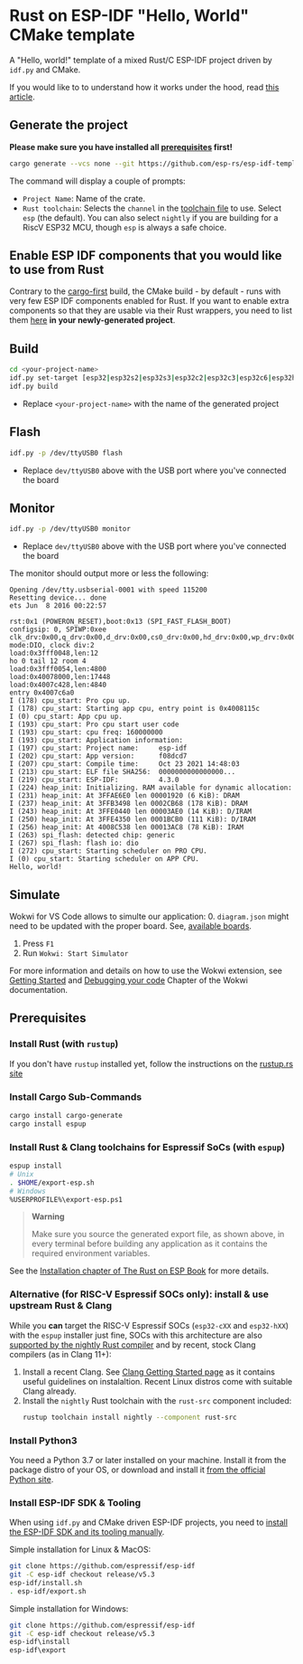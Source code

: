 # Rust on ESP-IDF "Hello, World" CMake template

A "Hello, world!" template of a mixed Rust/C ESP-IDF project driven by `idf.py` and CMake.

If you would like to to understand how it works under the hood, read [this article](README-cmake-details.md).

## Generate the project

**Please make sure you have installed all [prerequisites](#prerequisites) first!**

```sh
cargo generate --vcs none --git https://github.com/esp-rs/esp-idf-template cmake
```

The command will display a couple of prompts:
  - `Project Name`: Name of the crate.
  - `Rust toolchain`: Selects the `channel` in the [toolchain file](https://rust-lang.github.io/rustup/overrides.html#the-toolchain-file) to use. Select `esp` (the default). You can also select `nightly` if you are building for a RiscV ESP32 MCU, though `esp` is always a safe choice.

## Enable ESP IDF components that you would like to use from Rust

Contrary to the [cargo-first](https://github.com/esp-rs/esp-idf-template/blob/master/README.md) build, the CMake build - by default - runs with very few ESP IDF components enabled for Rust. If you want to enable extra components so that they are usable via their Rust wrappers, you need to list them [here](https://github.com/esp-rs/esp-idf-template/blob/master/cmake/components/rust-%7B%7Bproject-name%7D%7D/CMakeLists.txt#L3) **in your newly-generated project**.

## Build

```sh
cd <your-project-name>
idf.py set-target [esp32|esp32s2|esp32s3|esp32c2|esp32c3|esp32c6|esp32h2]
idf.py build
```

- Replace `<your-project-name>` with the name of the generated project

## Flash

```sh
idf.py -p /dev/ttyUSB0 flash
```

- Replace `dev/ttyUSB0` above with the USB port where you've connected the board

## Monitor

```sh
idf.py -p /dev/ttyUSB0 monitor
```

- Replace `dev/ttyUSB0` above with the USB port where you've connected the board

The monitor should output more or less the following:
```
Opening /dev/tty.usbserial-0001 with speed 115200
Resetting device... done
ets Jun  8 2016 00:22:57

rst:0x1 (POWERON_RESET),boot:0x13 (SPI_FAST_FLASH_BOOT)
configsip: 0, SPIWP:0xee
clk_drv:0x00,q_drv:0x00,d_drv:0x00,cs0_drv:0x00,hd_drv:0x00,wp_drv:0x00
mode:DIO, clock div:2
load:0x3fff0048,len:12
ho 0 tail 12 room 4
load:0x3fff0054,len:4800
load:0x40078000,len:17448
load:0x4007c428,len:4840
entry 0x4007c6a0
I (178) cpu_start: Pro cpu up.
I (178) cpu_start: Starting app cpu, entry point is 0x4008115c
I (0) cpu_start: App cpu up.
I (193) cpu_start: Pro cpu start user code
I (193) cpu_start: cpu freq: 160000000
I (193) cpu_start: Application information:
I (197) cpu_start: Project name:     esp-idf
I (202) cpu_start: App version:      f08dcd7
I (207) cpu_start: Compile time:     Oct 23 2021 14:48:03
I (213) cpu_start: ELF file SHA256:  0000000000000000...
I (219) cpu_start: ESP-IDF:          4.3.0
I (224) heap_init: Initializing. RAM available for dynamic allocation:
I (231) heap_init: At 3FFAE6E0 len 00001920 (6 KiB): DRAM
I (237) heap_init: At 3FFB3498 len 0002CB68 (178 KiB): DRAM
I (243) heap_init: At 3FFE0440 len 00003AE0 (14 KiB): D/IRAM
I (250) heap_init: At 3FFE4350 len 0001BCB0 (111 KiB): D/IRAM
I (256) heap_init: At 4008C538 len 00013AC8 (78 KiB): IRAM
I (263) spi_flash: detected chip: generic
I (267) spi_flash: flash io: dio
I (272) cpu_start: Starting scheduler on PRO CPU.
I (0) cpu_start: Starting scheduler on APP CPU.
Hello, world!
```

## Simulate

Wokwi for VS Code allows to simulte our application:
0. `diagram.json` might need to be updated with the proper board. See, [available boards](https://docs.wokwi.com/diagram-format#parts).
1. Press `F1`
2. Run `Wokwi: Start Simulator`

For more information and details on how to use the Wokwi extension, see [Getting Started](https://docs.wokwi.com/vscode/getting-started) and [Debugging your code](https://docs.wokwi.com/vscode/debugging
) Chapter of the Wokwi documentation.

## Prerequisites

### Install Rust (with `rustup`)

If you don't have `rustup` installed yet, follow the instructions on the [rustup.rs site](https://rustup.rs)

### Install Cargo Sub-Commands

```sh
cargo install cargo-generate
cargo install espup
```

### Install Rust & Clang toolchains for Espressif SoCs (with `espup`)

```sh
espup install
# Unix
. $HOME/export-esp.sh
# Windows
%USERPROFILE%\export-esp.ps1
```
> **Warning**
>
> Make sure you source the generated export file, as shown above, in every terminal before building any application as it contains the required environment variables.

See the [Installation chapter of The Rust on ESP Book](https://esp-rs.github.io/book/installation/installation.html) for more details.

### Alternative (for RISC-V Espressif SOCs **only**): install & use upstream Rust & Clang

While you **can** target the RISC-V Espressif SOCs (`esp32-cXX` and `esp32-hXX`) with the `espup` installer just fine, SOCs with this architecture are also [supported by the nightly Rust compiler](https://esp-rs.github.io/book/installation/installation.html#risc-v) and by recent, stock Clang compilers (as in Clang 11+):

1. Install a recent Clang. See [Clang Getting Started page](https://clang.llvm.org/get_started.html) as it contains useful guidelines on instalaltion. Recent Linux distros come with suitable Clang already.
2. Install the `nightly` Rust toolchain with the `rust-src` component included:
   ```sh
   rustup toolchain install nightly --component rust-src
   ```

### Install Python3

You need a Python 3.7 or later installed on your machine. Install it from the package distro of your OS, or download and install it [from the official Python site](https://www.python.org/downloads/).

### Install ESP-IDF SDK & Tooling

When using `idf.py` and CMake driven ESP-IDF projects, you need to [install the ESP-IDF SDK and its tooling manually](https://docs.espressif.com/projects/esp-idf/en/latest/esp32/get-started/).

Simple installation for Linux & MacOS:
```sh
git clone https://github.com/espressif/esp-idf
git -C esp-idf checkout release/v5.3
esp-idf/install.sh
. esp-idf/export.sh
```

Simple installation for Windows:
```sh
git clone https://github.com/espressif/esp-idf
git -C esp-idf checkout release/v5.3
esp-idf\install
esp-idf\export
```

